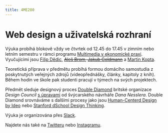 ```yaml
---
title: 4ME280
---
```

# Web design a uživatelská rozhraní

Výuka probíhá blokově vždy ve čtvrtek od 12.45 do 17.45 v zimním nebo letním semestru 
v rámci programu [Multimedia v ekonomické praxi](https://kme.vse.cz/studium/bakalarske-studium/obor-multimedia-v-ekonomicke-praxi/). 
Vyučujícími jsou [Filip Dědic](https://www.linkedin.com/in/filipdedic/), 
~~[Aleš Brom](https://www.linkedin.com/in/ales-brom-8077527/), [Jakub Goldmann](https://www.linkedin.com/in/jakubgoldmann)~~ 
a [Martin Kopta](https://www.linkedin.com/in/kopta).

Teoretická příprava v předmětu probíhá formou domácího samostudia z poskytnutých 
veřejných zdrojů (videopřednášky, články, kapitoly z knih). Během hodin ve škole 
pak studenti pracují v týmech na svých projektech.

Předmět sleduje designový proces 
[Double Diamond](https://www.designcouncil.org.uk/news-opinion/design-process-what-double-diamond) 
britské organizace *Design Council* [s úpravami](https://www.dannessler.com/intro-process) 
od švýcarského návrháře *Dana Nesslera*. Double Diamond srovnáváme s dalšími procesy jako 
jsou [Human-Centerd Design by Ideo](https://www.ideo.com/post/design-kit) 
nebo [Stanford dSchool Design Thinking](https://dschool.stanford.edu/resources-collections/a-virtual-crash-course-in-design-thinking).
  
Výuka je organizována přes [Slack](https://4me280.slack.com/).

Najdete nás také na [Twitteru](https://twitter.com/4me280) nebo [Instagramu](https://instagram.com/4me280).
